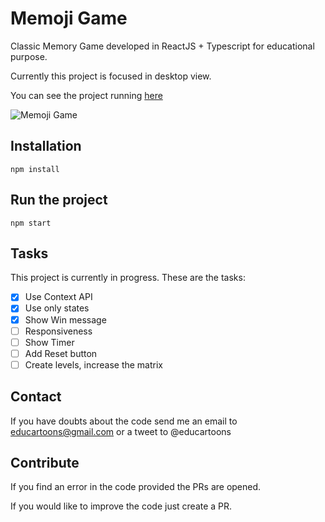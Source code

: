 # Memoji Game

Classic Memory Game developed in ReactJS + Typescript for educational purpose.

Currently this project is focused in desktop view.

You can see the project running [here]()

![Memoji Game](./mockup/mock.png)

## Installation 

```
npm install
```

## Run the project

```
npm start
```

## Tasks

This project is currently in progress.  These are the tasks:

- [x] Use Context API 
- [x] Use only states
- [x] Show Win message
- [ ] Responsiveness
- [ ] Show Timer
- [ ] Add Reset button
- [ ] Create levels, increase the matrix

## Contact

If you have doubts about the code send me an email to educartoons@gmail.com or a tweet to @educartoons

## Contribute

If you find an error in the code provided the PRs are opened.

If you would like to improve the code just create a PR.